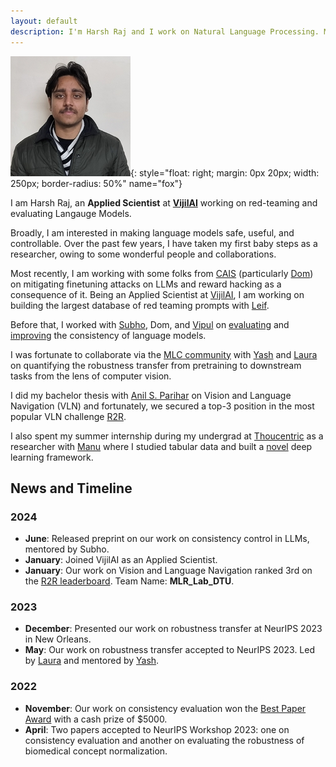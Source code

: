 ```yaml
---
layout: default
description: I'm Harsh Raj and I work on Natural Language Processing. More details inside!
---
```


<!-- (comment) the image below can be found in img folder of this very project-->
<!--![i_am_a_fox](./img/people/lena_large-min.png){: style="float: right; margin: 0px 20px; width: 180px;" name="fox"}-->
<!--![i_am_a_fox](./img/people/orange_lena-min.jpg){: style="float: right; margin: 0px 20px; width: 180px;" name="fox"}-->
![i_am_a_fox](./img/people/harsh_raj.jpg){: style="float: right; margin: 0px 20px; width: 250px; border-radius: 50%" name="fox"}


<!-- <a href= onMouseOver="document.readmore_1.src='/img/people/foxie.jpeg';" onMouseOut="document.readmore_1.src='/img/people/orange_lena-min.jpg';">
<img src="/img/people/orange_lena-min.jpg" name="readmore_1" width=204px height=240px></a> -->


I am Harsh Raj, an __Applied Scientist__ at [__VijilAI__](https://www.vijil.ai/) working on red-teaming and evaluating Langauge Models. 

<!-- Also, [__NLP Course__ <span style="color:#92bf32">__For You__</span>](https://lena-voita.github.io/nlp_course.html) creator and current [SIGREP](https://www.sigrep.org) president. -->
<!--* a __Research Scientist__ at [__FAIR__](https://ai.facebook.com) working on NLP,* current [SIGREP](https://www.sigrep.org) president,* NLP Course <span style="color:#92bf32">For You</span> creator - look [here](https://lena-voita.github.io/nlp_course.html).-->


Broadly, I am interested in making language models safe, useful, and controllable. Over the past few years, I have taken my first baby steps as a researcher, owing to some wonderful people and collaborations. 

Most recently, I am working with some folks from [CAIS](https://www.safe.ai/) (particularly [Dom](https://scholar.google.com/citations?user=80aJAKYAAAAJ&hl=en)) on mitigating finetuning attacks on LLMs and reward hacking as a consequence of it. Being an Applied Scientist at [VijilAI](https://www.vijil.ai/), I am working on building the largest database of red teaming prompts with [Leif](https://boltzmann-brain.github.io/).

Before that, I worked with [Subho](https://www.subhomajumdar.com/), Dom, and [Vipul](https://vipulgupta1011.github.io/) on [evaluating](https://arxiv.org/abs/2211.05853) and [improving](https://arxiv.org/abs/2308.09138) the consistency of language models.  

I was fortunate to collaborate via the [MLC community](https://mlcollective.org/community/) with [Yash](https://www.yash-sharma.com/) and [Laura](https://www.linkedin.com/in/lfee-schneider/?locale=en_US) on quantifying the robustness transfer from pretraining to downstream tasks from the lens of computer vision.

I did my bachelor thesis with [Anil S. Parihar](https://scholar.google.com/citations?user=JRr4wjoAAAAJ&hl=en) on Vision and Language Navigation (VLN) and fortunately, we secured a top-3 position in the most popular VLN challenge [R2R](https://eval.ai/web/challenges/challenge-page/97/leaderboard/270). 

I also spent my summer internship during my undergrad at [Thoucentric](https://thoucentric.com/) as a researcher with [Manu](https://deep-and-shallow.com/about-me/) where I studied tabular data and built a [novel](https://arxiv.org/abs/2207.08548) deep learning framework.

<!-- <u>I am actively looking for a PhD in AI Safety starting Fall 2025.</u> -->

## News and Timeline

### 2024
- **June**: Released preprint on our work on consistency control in LLMs, mentored by Subho.
- **January**: Joined VijilAI as an Applied Scientist.
- **January**: Our work on Vision and Language Navigation ranked 3rd on the [R2R leaderboard](https://eval.ai/web/challenges/challenge-page/97/leaderboard/270). Team Name: **MLR_Lab_DTU**.

### 2023
- **December**: Presented our work on robustness transfer at NeurIPS 2023 in New Orleans.
- **May**: Our work on robustness transfer accepted to NeurIPS 2023. Led by [Laura](https://www.linkedin.com/in/lfee-schneider/?locale=en_US) and mentored by [Yash](https://www.yash-sharma.com/).

### 2022
- **November**: Our work on consistency evaluation won the [Best Paper Award](https://www.mlsafety.org/events/neurips/2022) with a cash prize of $5000.
- **April**: Two papers accepted to NeurIPS Workshop 2023: one on consistency evaluation and another on evaluating the robustness of biomedical concept normalization.

<!--<span style="color:red">__Blog-course:__</span>    NLP Course <span style="color:#92bf32">For You</span> - look [here](https://lena-voita.github.io/nlp_course.html).-->

<!-- ## <span style="color:darkblue">News and Timeline </span>

__2023__

* <span style="color:#7fa827">Senior Area Chair:</span>  [EACL 2024](https://2024.eacl.org).
* <span style="color:#7fa827">Area Chair:</span> [ACL 2023](https://2023.aclweb.org), [EMNLP 2023](https://2023.emnlp.org), [IJCNLP-AACL 2023](http://www.ijcnlp-aacl2023.org).
* <span style="color:#7fa827">Teaching:</span> [Oxford-LLMs summer school](https://www.llmsforsocialsciene.dev/about/).
* <span style="color:#7fa827">Invited talks:</span> [TTI Chicago](https://www.ttic.edu/young-researcher/), [RISE Learning Machines seminar](https://www.ri.se/en/learningmachinesseminars), [University of Melbourne](https://cis.unimelb.edu.au/research/artificial-intelligence/research/Natural-Language-Processing),
[Instituto Superior Técnico](https://sardine-lab.github.io), [UKP-CIS Joint Invited Talk Series]().

__2022__

* <span style="color:#7fa827">Senior Area Chair:</span>  [AACL-IJCNLP 2022](https://www.aacl2022.org/).
* <span style="color:#7fa827">Area Chair:</span> [EMNLP 2022](https://2022.emnlp.org/), [EACL 2023](https://2023.eacl.org).
* <span style="color:#7fa827">Keynote:</span> [BlackBoxNLP workshop at EMNLP 2022](https://blackboxnlp.github.io).
* <span style="color:#7fa827">Teaching:</span> [SICSS-Oxford](https://sicss.io/2022/oxford/), invited lecture at EPFL.
* <span style="color:#7fa827">Job started:</span> Research Scientist at [FAIR](https://ai.facebook.com) <span style="color:#888">(November)</span>.
* Visiting [SARDINE Lab](https://sardine-lab.github.io): [André Martins](https://andre-martins.github.io)'s group at [Instituto Superior Técnico](https://tecnico.ulisboa.pt/pt/) <span style="color:#888">(February-July)</span>. 

__2021__

* <span style="color:#7fa827">Keynotes:</span> [DeeLIO workshop at NAACL 2021](https://sites.google.com/view/deelio-ws/), [RepL4NLP workshop at ACL 2021](https://sites.google.com/view/repl4nlp-2021/home).
* <span style="color:#7fa827">Invited talks:</span> [Stanford NLP Seminar](https://nlp.stanford.edu/seminar/), CornellNLP, [MT@UPC](https://mt.cs.upc.edu/seminars/), CambridgeNLP, [Helsinki LT Seminar](https://blogs.helsinki.fi/language-technology/research-seminar/), ["Shannon meets Turing" Colloquium](https://www.youtube.com/channel/UCjltmKOomhdXQELWi6asoBg), "Young Innovators" talks (Austria), [Glasgow IR seminar](https://samoa.dcs.gla.ac.uk/events/viewtalk.jsp?id=18008).
* <span style="color:#7fa827">Papers:</span> [Source and Target Contributions](https://arxiv.org/pdf/2010.10907.pdf) at ACL, [NMT Training through the Lens of SMT](https://arxiv.org/abs/2109.01396) at EMNLP.

__2020__
 
* <span style="color:#7fa827">Award:</span> I'm [awarded Facebook PhD Fellowship](https://research.fb.com/blog/2020/01/announcing-the-recipients-of-the-2020-facebook-fellowship-awards/).
* <span style="color:#7fa827">Keynote:</span> NLP track at [Applied Machine Learning Days at EPFL](https://appliedmldays.org/tracks/ai-nlp).
* <span style="color:#7fa827">Invited talks</span>: [NLP Highlights podcast](https://soundcloud.com/nlp-highlights/98-analyzing-information-flow-in-transformers-with-elena-voita), [Rasa](https://www.meetup.com/ru-RU/Bots-Berlin-Build-better-conversational-interfaces-with-AI/events/267058207/), Google Research Berlin, [Naver Labs Europe](https://europe.naverlabs.com/research/seminars/analyzing-information-flow-in-transformers/), MIT, DeepMind, [Grammarly AI](https://grammarly.ai/information-theoretic-probing-with-minimum-description-length/), Unbabel, [NLP with Friends](https://nlpwithfriends.com), CMU, [USC ISI](https://nlg.isi.edu/nl-seminar/), ENS Paris, [ML Street Talk](https://www.youtube.com/watch?v=Q0kN_ZHHDQY).
* <span style="color:#7fa827">Papers:</span> 2 papers at EMNLP, [BPE-dropout](https://arxiv.org/pdf/1910.13267.pdf) at ACL.

__2019__
* <span style="color:#7fa827">Papers:</span> 2 papers at ACL (one is oral), 2 papers at EMNLP, 1 at NeurIPS. -->
